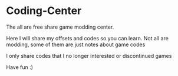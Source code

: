 # Coding-Center
The all are free share game modding center.

Here I will share my offsets and codes so you can learn. Not all are modding, some of them are just notes about game codes

I only share codes that I no longer interested or discontinued games

Have fun :)